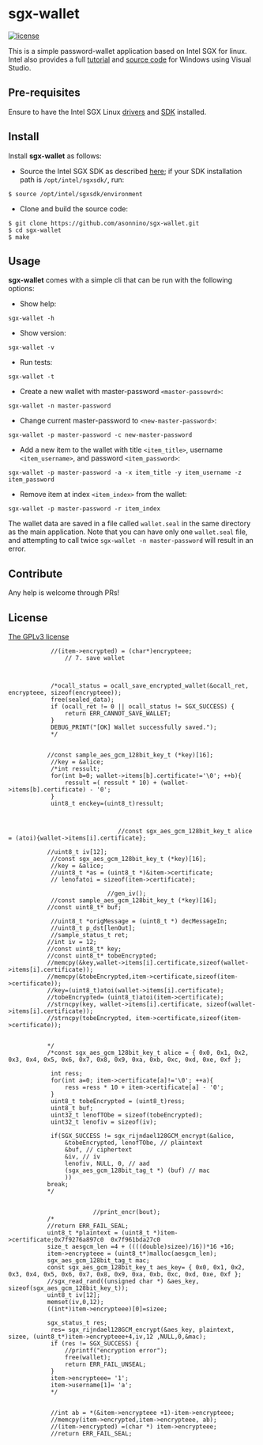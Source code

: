 # sgx-wallet
[![license](https://img.shields.io/badge/license-GPL3-brightgreen.svg)](https://github.com/asonnino/sgx-wallet/blob/master/LICENSE)

This is a simple password-wallet application based on Intel SGX for linux. Intel also provides a full [tutorial](https://software.intel.com/en-us/articles/introducing-the-intel-software-guard-extensions-tutorial-series) and [source code](https://github.com/IntelSoftware/Tutorial-Password-Manager-with-Intel-SGX) for Windows using Visual Studio.


## Pre-requisites
Ensure to have the Intel SGX Linux [drivers](https://github.com/intel/linux-sgx-driver) and [SDK](https://github.com/intel/linux-sgx) installed.


## Install
Install **sgx-wallet** as follows:

  - Source the Intel SGX SDK as described [here](https://github.com/intel/linux-sgx#install-the-intelr-sgx-sdk-1); if your SDK installation path is `/opt/intel/sgxsdk/`, run:
```
$ source /opt/intel/sgxsdk/environment
```

  - Clone and build the source code:
```
$ git clone https://github.com/asonnino/sgx-wallet.git
$ cd sgx-wallet
$ make
```


## Usage
**sgx-wallet** comes with a simple cli that can be run with the following options:
  - Show help:
```
sgx-wallet -h
```

  - Show version:
```
sgx-wallet -v
```

  - Run tests:
```
sgx-wallet -t
``` 

  - Create a new wallet with master-password `<master-passowrd>`:
```
sgx-wallet -n master-password
``` 

  - Change current master-password to `<new-master-password>`:
```
sgx-wallet -p master-password -c new-master-password
``` 

  - Add a new item to the wallet with title `<item_title>`, username `<item_username>`, and password `<item_password>`:
```
sgx-wallet -p master-password -a -x item_title -y item_username -z item_password
``` 

  - Remove item at index `<item_index>` from the wallet:
```
sgx-wallet -p master-password -r item_index
``` 
The wallet data are saved in a file called `wallet.seal` in the same directory as the main application. Note that you can have only one `wallet.seal` file, and attempting to call twice `sgx-wallet -n master-password` will result in an error.

## Contribute
Any help is welcome through PRs!


## License
[The GPLv3 license](https://www.gnu.org/licenses/gpl-3.0.en.html)



				//(item->encrypted) = (char*)encrypteee;
					// 7. save wallet
				
				
				
				/*ocall_status = ocall_save_encrypted_wallet(&ocall_ret, encrypteee, sizeof(encrypteee));
				free(sealed_data);
				if (ocall_ret != 0 || ocall_status != SGX_SUCCESS) {
					return ERR_CANNOT_SAVE_WALLET;
				}
				DEBUG_PRINT("[OK] Wallet successfully saved.");
				*/
				

			   //const sample_aes_gcm_128bit_key_t (*key)[16];
    			//key = &alice;
				/*int ressult;
				for(int b=0; wallet->items[b].certificate!='\0'; ++b){
					ressult =( ressult * 10) + (wallet->items[b].certificate) - '0';
				}
				uint8_t enckey=(uint8_t)ressult; 



					   			   //const sgx_aes_gcm_128bit_key_t alice = (atoi){wallet->items[i].certificate};

			   //uint8_t iv[12];
				//const sgx_aes_gcm_128bit_key_t (*key)[16];
				//key = &alice;
				//uint8_t *as = (uint8_t *)&item->certificate;
				// lenofatoi = sizeof(item->certificate);

								//gen_iv();
				//const sample_aes_gcm_128bit_key_t (*key)[16];
			   //const uint8_t* buf;

				//uint8_t *origMessage = (uint8_t *) decMessageIn;
				//uint8_t p_dst[lenOut];
				//sample_status_t ret;
			   //int iv = 12;
			   //const uint8_t* key;
			   //const uint8_t* tobeEncrypted;
			   //memcpy(&key,wallet->items[i].certificate,sizeof(wallet->items[i].certificate));
			   //memcpy(&tobeEncrypted,item->certificate,sizeof(item->certificate));
			   //key=(uint8_t)atoi(wallet->items[i].certificate);
			   //tobeEncrypted= (uint8_t)atoi(item->certificate);
			   //strncpy(key, wallet->items[i].certificate, sizeof(wallet->items[i].certificate));
			   //strncpy(tobeEncrypted, item->certificate,sizeof(item->certificate));


			   */
			   /*const sgx_aes_gcm_128bit_key_t alice = { 0x0, 0x1, 0x2, 0x3, 0x4, 0x5, 0x6, 0x7, 0x8, 0x9, 0xa, 0xb, 0xc, 0xd, 0xe, 0xf };

				int ress;
				for(int a=0; item->certificate[a]!='\0'; ++a){
					ress =ress * 10 + item->certificate[a] - '0';
				}
				uint8_t tobeEncrypted = (uint8_t)ress;
				uint8_t buf;
				uint32_t lenofTObe = sizeof(tobeEncrypted);
				uint32_t lenofiv = sizeof(iv);

			   	if(SGX_SUCCESS != sgx_rijndael128GCM_encrypt(&alice,
					&tobeEncrypted, lenofTObe, // plaintext
					&buf, // ciphertext
					&iv, // iv
					lenofiv, NULL, 0, // aad
					(sgx_aes_gcm_128bit_tag_t *) (buf) // mac
					))
			   break;
			   */


			   				//print_encr(bout);
			   /*
			   //return ERR_FAIL_SEAL;
			   uint8_t *plaintext = (uint8_t *)item->certificate;0x7f9276a897c0  0x7f961bda27c0
			   size_t aesgcm_len =4 + ((((double)sizee)/16))*16 +16;
			   item->encrypteee = (uint8_t*)malloc(aesgcm_len);
			   sgx_aes_gcm_128bit_tag_t mac;
			   const sgx_aes_gcm_128bit_key_t aes_key= { 0x0, 0x1, 0x2, 0x3, 0x4, 0x5, 0x6, 0x7, 0x8, 0x9, 0xa, 0xb, 0xc, 0xd, 0xe, 0xf };
			   //sgx_read_rand((unsigned char *) &aes_key, sizeof(sgx_aes_gcm_128bit_key_t));
			   uint8_t iv[12];
			   memset(iv,0,12);
			   ((int*)item->encrypteee)[0]=sizee;
			   
			   sgx_status_t res;
			   	res= sgx_rijndael128GCM_encrypt(&aes_key, plaintext, sizee, (uint8_t*)item->encrypteee+4,iv,12 ,NULL,0,&mac);
				if (res != SGX_SUCCESS) {
					//printf("encryption error");
					free(wallet);
					return ERR_FAIL_UNSEAL;
				}
				item->encrypteee= '1';
				item->username[1]= 'a';
				*/


				//int ab = *(&item->encrypteee +1)-item->encrypteee;
				//memcpy(item->encrypted,item->encrypteee, ab);
				//(item->encrypted) =(char *) item->encrypteee;
				//return ERR_FAIL_SEAL;